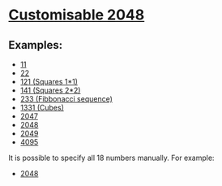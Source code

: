 # [Customisable 2048](https://customisable-2048.now.sh)

## Examples:

- [11](https://customisable-2048.now.sh/?game=n)
- [22](https://customisable-2048.now.sh/?game=2*n)
- [121 (Squares 1\*1)](https://customisable-2048.now.sh/?game=n**2)
- [141 (Squares 2\*2)](<https://customisable-2048.now.sh/?game=(n+1)**2>)
- [233 (Fibbonacci sequence)](<https://customisable-2048.now.sh/?0=1?1=2?game=get(-1)+get(-2)>)
- [1331 (Cubes)](https://customisable-2048.now.sh/?game=n*n*n)
- [2047](<https://customisable-2048.now.sh/?game=2*get(-1)+1?1=1>)
- [2048](<https://customisable-2048.now.sh/?game=2*get(-1)?1=2>)
- [2049](<https://customisable-2048.now.sh/?game=2*get(-1)-1?1=3>)
- [4095](<https://customisable-2048.now.sh/?game=2*get(-1)+1?1=3>)

It is possible to specify all 18 numbers manually. For example:

- [2048](https://customisable-2048.now.sh/?1=2?2=4?3=8?4=16?5=32?6=64?7=128?8=256?9=512?10=1024?11=2048?12=4096?13=8192?14=16384?15=32768?16=65536?17=131072?18=262144)

